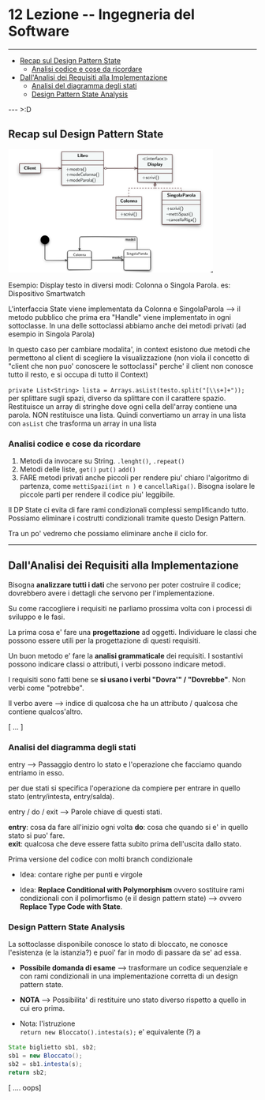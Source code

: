 # 12 Lezione -- Ingegneria del Software

---

<!-- TOC -->
- [Recap sul Design Pattern State](#recap-sul-design-pattern-state)
    - [Analisi codice e cose da ricordare](#analisi-codice-e-cose-da-ricordare)
- [Dall'Analisi dei Requisiti alla Implementazione](#dallanalisi-dei-requisiti-alla-implementazione)
    - [Analisi del diagramma degli stati](#analisi-del-diagramma-degli-stati)
    - [Design Pattern State Analysis](#design-pattern-state-analysis)
<!-- /TOC -->

--- >:D

## Recap sul Design Pattern State


<img src="./media/2024-04-18--10-26-17.png" height=250>

Esempio: Display testo in diversi modi: Colonna o Singola Parola.  es: Dispositivo Smartwatch  

L'interfaccia State viene implementata da Colonna e SingolaParola --> il metodo pubblico che prima era "Handle" viene implementato in ogni sottoclasse. In una delle sottoclassi abbiamo anche dei metodi privati (ad esempio in Singola Parola)  
  
In questo caso per cambiare modalita', in context esistono due metodi che permettono al client di scegliere la visualizzazione (non viola il concetto di "client che non puo' conoscere le sottoclassi" perche' il client non conosce tutto il resto, e si occupa di tutto il Context)  
  
```private List<String> lista = Arrays.asList(testo.split("[\\s+]+"));```
per splittare sugli spazi, diverso da splittare con il carattere spazio. Restituisce un array di stringhe dove ogni cella dell'array contiene una parola. NON restituisce una lista. Quindi convertiamo un array in una lista con ```asList``` che trasforma un array in una lista  

### Analisi codice e cose da ricordare

1. Metodi da invocare su String. ```.lenght()```, ```.repeat()```
2. Metodi delle liste, ```get()``` ```put()``` ```add()``` 
3. FARE metodi privati anche piccoli per rendere piu' chiaro l'algoritmo di partenza, come ```mettiSpazi(int n )``` e ```cancellaRiga()```. Bisogna isolare le piccole parti per rendere il codice piu' leggibile.  

Il DP State ci evita di fare rami condizionali complessi semplificando tutto. Possiamo eliminare i costrutti condizionali tramite questo Design Pattern.  

Tra un po' vedremo che possiamo eliminare anche il ciclo for.  

---

## Dall'Analisi dei Requisiti alla Implementazione  
  
Bisogna **analizzare tutti i dati** che servono per poter costruire il codice; dovrebbero avere i dettagli che servono per l'implementazione.  
  
Su come raccogliere i requisiti ne parliamo prossima volta con i processi di sviluppo e le fasi.  

La prima cosa e' fare una **progettazione** ad oggetti. Individuare le classi che possono essere utili per la progettazione di questi requisiti.  
  
Un buon metodo e' fare la **analisi grammaticale** dei requisiti. I sostantivi possono indicare classi o attributi, i verbi possono indicare metodi.  

I requisiti sono fatti bene se **si usano i verbi "Dovra'" / "Dovrebbe"**. Non verbi come "potrebbe".  
  
Il verbo avere --> indice di qualcosa che ha un attributo / qualcosa che contiene qualcos'altro.  
  
[ ... ]

### Analisi del diagramma degli stati 

entry --> Passaggio dentro lo stato e l'operazione che facciamo quando entriamo in esso.  
  
per due stati si specifica l'operazione da compiere per entrare in quello stato (entry/intesta, entry/salda).  
  
entry / do / exit --> Parole chiave di questi stati.  
  
**entry**: cosa da fare all'inizio ogni volta
**do**: cosa che quando si e' in quello stato si puo' fare.  
**exit**: qualcosa che deve essere fatta subito prima dell'uscita dallo stato.  
  
Prima versione del codice con molti branch condizionale 
  
* Idea: contare righe per punti e virgole  

* Idea: **Replace Conditional with Polymorphism** ovvero sostituire rami condizionali con il polimorfismo (e il design pattern state) --> ovvero **Replace Type Code with State**.  
  
### Design Pattern State Analysis

La sottoclasse disponibile conosce lo stato di bloccato, ne conosce l'esistenza (e la istanzia?) e puoi' far in modo di passare da se' ad essa.  
  
* **Possibile domanda di esame** --> trasformare un codice sequenziale e con rami condizionali in una implementazione corretta di un design pattern state.  
  
* **NOTA** --> Possibilita' di restituire uno stato diverso rispetto a quello in cui ero prima.  
  
* Nota: l'istruzione  
    ```return new Bloccato().intesta(s);```
e' equivalente (?) a   
```java
State biglietto sb1, sb2;
sb1 = new Bloccato();
sb2 = sb1.intesta(s);
return sb2;
```

[ .... oops]